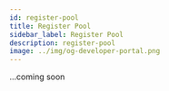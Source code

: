 ```yaml
---
id: register-pool
title: Register Pool
sidebar_label: Register Pool
description: register-pool
image: ../img/og-developer-portal.png
---
```

...coming soon

